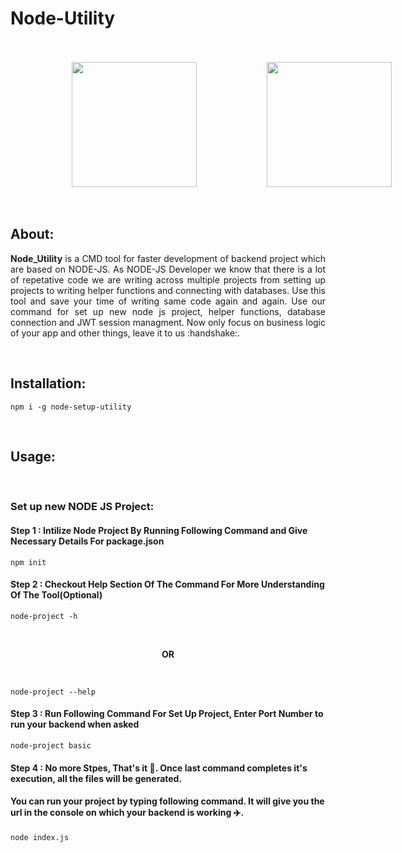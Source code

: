 # Node-Utility

<br>
<br>
<div style="display: flex; flex-direction: row;">
  &emsp;
  &emsp;
  &emsp;
  &emsp;&emsp;&emsp;&emsp;&emsp;&emsp;&emsp;
  <img src="https://user-images.githubusercontent.com/61725413/230785991-24035722-69ef-4bc1-b70a-c2846af26687.png" width=200 />
  &emsp;
  &emsp;
  &emsp;
  &emsp;&emsp;&emsp;&emsp;&emsp;&emsp;&emsp;&emsp;
  <img src="https://user-images.githubusercontent.com/61725413/230786325-30bcfe83-9ac0-4756-a92d-76de8d8fbc31.png" width=200 />
</div>
<br>
<br>

## About:

<p align="justify"><b>Node_Utility</b> is a CMD tool for faster development of backend project which are based on NODE-JS. As NODE-JS Developer we know that there is a lot
of repetative code we are writing across multiple projects from setting up projects to writing helper functions and connecting with databases. Use this tool and save your time
of writing same code again and again. Use our command for set up new node js project, helper functions, database connection and JWT session managment. Now only focus on business logic 
of your app and other things, leave it to us :handshake:.</p>

<br>

## Installation:

```
npm i -g node-setup-utility
```

<br>

## Usage:

<br>

### Set up new NODE JS Project:

#### Step 1 : Intilize Node Project By Running Following Command and Give Necessary Details For package.json
```
npm init
```

#### Step 2 : Checkout Help Section Of The Command For More Understanding Of The Tool(Optional)
```
node-project -h
```
<br>
<p align="center"><b>OR</b></p>
<br>

```
node-project --help
```

#### Step 3 : Run Following Command For Set Up Project, Enter Port Number to run your backend when asked
```
node-project basic
```

#### Step 4 : No more Stpes, That's it :star_struck:. Once last command completes it's execution, all the files will be generated.
#### You can run your project by typing following command. It will give you the url in the console on which your backend is working :airplane:.
```
node index.js
```
